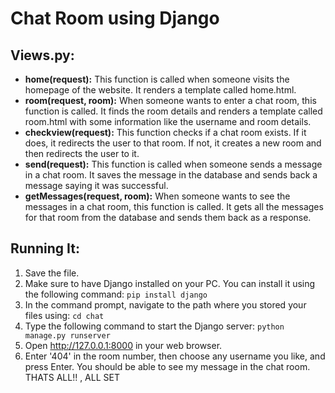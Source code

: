 <!DOCTYPE html>
<html lang="en">
<head>
    <meta charset="UTF-8">
    <meta name="viewport" content="width=device-width, initial-scale=1.0">
    
</head>
<body>
    <h1>Chat Room using Django</h1>
    <h2>Views.py:</h2>
    <ul>
        <li><strong>home(request):</strong> This function is called when someone visits the homepage of the website. It renders a template called home.html.</li>
        <li><strong>room(request, room):</strong> When someone wants to enter a chat room, this function is called. It finds the room details and renders a template called room.html with some information like the username and room details.</li>
        <li><strong>checkview(request):</strong> This function checks if a chat room exists. If it does, it redirects the user to that room. If not, it creates a new room and then redirects the user to it.</li>
        <li><strong>send(request):</strong> This function is called when someone sends a message in a chat room. It saves the message in the database and sends back a message saying it was successful.</li>
        <li><strong>getMessages(request, room):</strong> When someone wants to see the messages in a chat room, this function is called. It gets all the messages for that room from the database and sends them back as a response.</li>
    </ul>
    <h2>Running It:</h2>
    <ol>
        <li>Save the file.</li>
        <li>Make sure to have Django installed on your PC. You can install it using the following command: <code>pip install django</code></li>
        <li>In the command prompt, navigate to the path where you stored your files using: <code>cd chat</code></li>
        <li>Type the following command to start the Django server: <code>python manage.py runserver</code></li>
        <li>Open <a href="http://127.0.0.1:8000" target="_blank">http://127.0.0.1:8000</a> in your web browser.</li>
        <li>Enter '404' in the room number, then choose any username you like, and press Enter. You should be able to see my message in the chat room. 
 THATS ALL!! , ALL SET</li>
    </ol>
</body>
</html>

